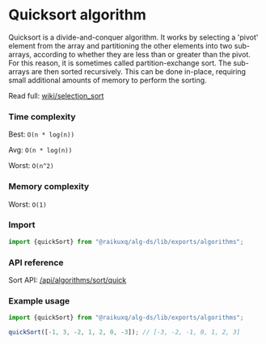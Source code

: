 # Quicksort algorithm

Quicksort is a divide-and-conquer algorithm. It works by selecting a 'pivot' element from the array and partitioning the
other elements into two sub-arrays, according to whether they are less than or greater than the pivot. For this reason,
it is sometimes called partition-exchange sort. The sub-arrays are then sorted recursively. This can be done
in-place, requiring small additional amounts of memory to perform the sorting.

Read full: [wiki/selection_sort](https://en.wikipedia.org/wiki/Selection_sort)

### Time complexity

Best: `O(n * log(n))`

Avg: `O(n * log(n))`

Worst: `O(n^2)`

### Memory complexity

Worst: `O(1)`

### Import

```ts
import {quickSort} from "@raikuxq/alg-ds/lib/exports/algorithms";
```

### API reference

Sort API: [/api/algorithms/sort/quick](/api/algorithms/sort/quick)

### Example usage

```ts
import {quickSort} from "@raikuxq/alg-ds/lib/exports/algorithms";

quickSort([-1, 3, -2, 1, 2, 0, -3]); // [-3, -2, -1, 0, 1, 2, 3]
```
